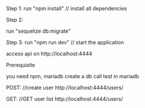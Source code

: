 Step 1:
run "npm install" // install all dependencies 

Step 2:

run "sequelize db:migrate"

Step 3:
run "npm run dev" // start the application 

access api on http://localhost:4444

Prerequisite

you need npm, mariadb
create a db call test in mariadb


POST: //create user
http://localhost:4444/users/

GET: //GET user list
http://localhost:4444/users/
